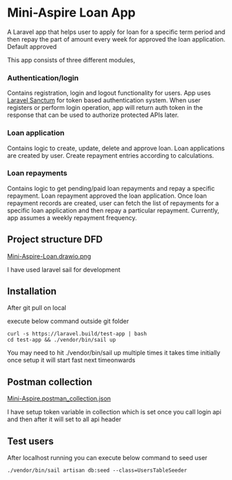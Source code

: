 # Mini-Aspire Loan App

A Laravel app that helps user to apply for loan for a specific term period and then repay the part of amount every week for approved the loan application. Default approved

This app consists of three different modules,

### Authentication/login

Contains registration, login and logout functionality for users. App uses [Laravel Sanctum](https://laravel.com/docs/9.x/sanctum) for token based authentication system. When user registers or perform login operation, app will return auth token in the response that can be used to authorize protected APIs later.

### Loan application

Contains logic to create, update, delete and approve loan. Loan applications are created by user. Create repayment entries according to calculations.

### Loan repayments

Contains logic to get pending/paid loan repayments and repay a specific repayment. Loan repayment approved the loan application. Once loan repayment records are created, user can fetch the list of repayments for a specific loan application and then repay a particular repayment. Currently, app assumes a weekly repayment frequency.


## Project structure DFD
[Mini-Aspire-Loan.drawio.png](https://github.com/sandeep26092016/test-app/blob/main/Mini-Aspire-Loan.drawio.png)

I have used laravel sail for development

## Installation

After git pull on local

execute below command outside git folder

```
curl -s https://laravel.build/test-app | bash
cd test-app && ./vendor/bin/sail up
```

You may need to hit ./vendor/bin/sail up 
multiple times it takes time initially once setup it will start fast next timeonwards



## Postman collection

[Mini-Aspire.postman_collection.json](https://github.com/sandeep26092016/test-app/blob/main/Mini-Aspire.postman_collection.json)

I have setup token variable in collection which is set once you call login api and then after it will set to all api header

## Test users

After localhost running you can execute below command to seed user 

```
./vendor/bin/sail artisan db:seed --class=UsersTableSeeder
```


